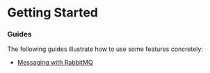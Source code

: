 # Getting Started

### Guides
The following guides illustrate how to use some features concretely:

* [Messaging with RabbitMQ](https://spring.io/guides/gs/messaging-rabbitmq/)

